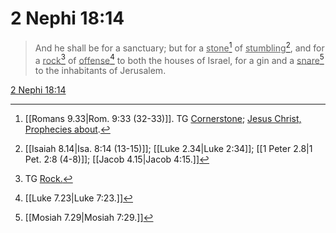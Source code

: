 # 2 Nephi 18:14

> And he shall be for a sanctuary; but for a <u>stone</u>[^a] of <u>stumbling</u>[^b], and for a <u>rock</u>[^c] of <u>offense</u>[^d] to both the houses of Israel, for a gin and a <u>snare</u>[^e] to the inhabitants of Jerusalem.

[2 Nephi 18:14](https://www.churchofjesuschrist.org/study/scriptures/bofm/2-ne/18?lang=eng&id=p14#p14)


[^a]: [[Romans 9.33|Rom. 9:33 (32-33)]]. TG [Cornerstone](https://www.churchofjesuschrist.org/study/scriptures/tg/cornerstone?lang=eng); [Jesus Christ, Prophecies about](https://www.churchofjesuschrist.org/study/scriptures/tg/jesus-christ-prophecies-about?lang=eng).
[^b]: [[Isaiah 8.14|Isa. 8:14 (13-15)]]; [[Luke 2.34|Luke 2:34]]; [[1 Peter 2.8|1 Pet. 2:8 (4-8)]]; [[Jacob 4.15|Jacob 4:15.]]
[^c]: TG [Rock.](https://www.churchofjesuschrist.org/study/scriptures/tg/rock?lang=eng)
[^d]: [[Luke 7.23|Luke 7:23.]]
[^e]: [[Mosiah 7.29|Mosiah 7:29.]]
